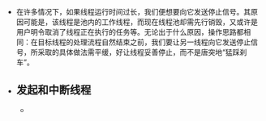 - 在许多情况下，如果线程运行时间过长，我们便想要向它发送停止信号。其原因可能是，该线程是池内的工作线程，而现在线程池却需先行销毁，又或许是用户明令取消了线程正在执行的任务等。无论出于什么原因，操作思路都相同：在目标线程的处理流程自然结束之前，我们要让另一线程向它发送停止信号，所采取的具体做法需平缓，好让线程妥善停止，而不是唐突地“猛踩刹车”。
- ## 发起和中断线程
	-